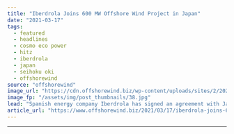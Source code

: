 ```yaml
---
title: "Iberdrola Joins 600 MW Offshore Wind Project in Japan"
date: "2021-03-17"
tags: 
  - featured
  - headlines
  - cosmo eco power
  - hitz
  - iberdrola
  - japan
  - seihoku oki
  - offshorewind
source: "offshorewind"
image_url: "https://cdn.offshorewind.biz/wp-content/uploads/sites/2/2021/03/17092008/Iberdrola-Joins-600-MW-Offshore-Wind-Project-in-Japan.jpg"
image_fp: "/assets/img/post_thumbnails/38.jpg"
lead: "Spanish energy company Iberdrola has signed an agreement with Japan&#8217;s Cosmo Eco Power and"
article_url: "https://www.offshorewind.biz/2021/03/17/iberdrola-joins-600-mw-offshore-wind-project-in-japan/"
---
```


---
